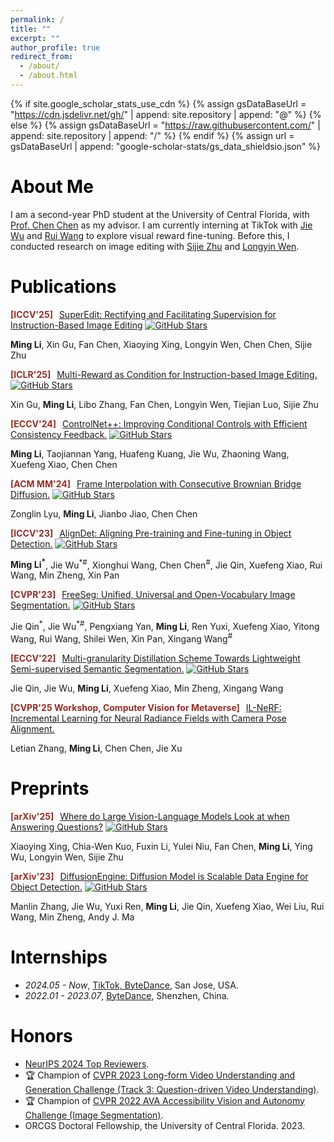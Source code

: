 ```yaml
---
permalink: /
title: ""
excerpt: ""
author_profile: true
redirect_from:
  - /about/
  - /about.html
---
```


{% if site.google_scholar_stats_use_cdn %}
{% assign gsDataBaseUrl = "https://cdn.jsdelivr.net/gh/" | append: site.repository | append: "@" %}
{% else %}
{% assign gsDataBaseUrl = "https://raw.githubusercontent.com/" | append: site.repository | append: "/" %}
{% endif %}
{% assign url = gsDataBaseUrl | append: "google-scholar-stats/gs_data_shieldsio.json" %}

# <font id="about-me" > <font color="#000000"> About Me </font>
I am a second-year PhD student at the University of Central Florida, with [Prof. Chen Chen](https://www.crcv.ucf.edu/chenchen/index.html) as my advisor. I am currently interning at TikTok with [Jie Wu](https://wujie1010.github.io/) and [Rui Wang](https://scholar.google.com/citations?user=nGki_EEAAAAJ&hl=zh-CN) to explore visual reward fine-tuning. Before this, I conducted research on image editing with [Sijie Zhu](https://jeff-zilence.github.io/) and [Longyin Wen](https://scholar.google.com/citations?user=PO9WFl0AAAAJ&hl=zh-CN).


# <font id="publications" ><font color="#000000"> Publications  </font>

<!-- SuperEdit -->
<div class="paper-box-text">
  <p>
    <strong><font color="#9C2C23"> [ICCV'25] &nbsp; </font></strong><a href="https://arxiv.org/abs/2505.02370">SuperEdit: Rectifying and Facilitating Supervision for Instruction-Based Image Editing</a>
    <a href="https://github.com/bytedance/SuperEdit"><img src="https://img.shields.io/github/stars/bytedance/SuperEdit?style=social" alt="GitHub Stars" /></a>
  </p>
  <p>
    <strong>Ming Li</strong>, Xin Gu, Fan Chen, Xiaoying Xing, Longyin Wen, Chen Chen, Sijie Zhu
  </p>
</div>

<!-- Multi-Reward -->
<div class="paper-box-text">
  <p>
    <strong><font color="#9C2C23"> [ICLR'25] &nbsp; </font></strong><a href="https://arxiv.org/abs/2411.04713">Multi-Reward as Condition for Instruction-based Image Editing.</a>
    <a href="https://github.com/bytedance/Multi-Reward-Editing"><img src="https://img.shields.io/github/stars/bytedance/Multi-Reward-Editing?style=social" alt="GitHub Stars" /></a>
  </p>
  <p>Xin Gu, <strong>Ming Li</strong>, Libo Zhang, Fan Chen, Longyin Wen, Tiejian Luo, Sijie Zhu</p>
</div>

<!-- ControlNet++ -->
<div class="paper-box-text">
  <p>
    <strong><font color="#9C2C23"> [ECCV'24] &nbsp; </font></strong><a href="https://arxiv.org/abs/2404.07987">ControlNet++: Improving Conditional Controls with Efficient Consistency Feedback.</a>
    <a href="https://github.com/liming-ai/ControlNet_Plus_Plus"><img src="https://img.shields.io/github/stars/liming-ai/ControlNet_Plus_Plus?style=social" alt="GitHub Stars" /></a>
  </p>
  <p><strong>Ming Li</strong>, Taojiannan Yang, Huafeng Kuang, Jie Wu, Zhaoning Wang, Xuefeng Xiao, Chen Chen</p>
</div>

<!-- Consecutive Brownian Bridge -->
<div class="paper-box-text">
  <p>
    <strong><font color="#9C2C23"> [ACM MM'24] &nbsp; </font></strong><a href="https://arxiv.org/abs/2405.05953">Frame Interpolation with Consecutive Brownian Bridge Diffusion.</a>
    <a href="https://github.com/ZonglinL/ConsecutiveBrownianBridge"><img src="https://img.shields.io/github/stars/ZonglinL/ConsecutiveBrownianBridge?style=social" alt="GitHub Stars" /></a>
  </p>
  <p>Zonglin Lyu, <strong>Ming Li</strong>, Jianbo Jiao, Chen Chen</p>
</div>


<!-- AlignDet -->
<div class="paper-box-text">
  <p>
    <strong><font color="#9C2C23"> [ICCV'23] &nbsp; </font></strong><a href="https://arxiv.org/abs/2307.11077">AlignDet: Aligning Pre-training and Fine-tuning in Object Detection.</a>
    <a href="https://github.com/liming-ai/AlignDet"><img src="https://img.shields.io/github/stars/liming-ai/AlignDet?style=social" alt="GitHub Stars" /></a>
  </p>
  <p><strong>Ming Li<sup>*</sup></strong>, Jie Wu<sup>*#</sup>, Xionghui Wang, Chen Chen<sup>#</sup>, Jie Qin, Xuefeng Xiao, Rui Wang, Min Zheng, Xin Pan</p>
</div>


<!-- FreeSeg -->
<div class="paper-box-text">
  <p>
    <strong><font color="#9C2C23"> [CVPR'23] &nbsp; </font></strong><a href="https://arxiv.org/abs/2303.17225">FreeSeg: Unified, Universal and Open-Vocabulary Image Segmentation.</a>
    <a href="https://github.com/bytedance/FreeSeg"><img src="https://img.shields.io/github/stars/bytedance/FreeSeg?style=social" alt="GitHub Stars" /></a>
  </p>
  <p>Jie Qin<sup>*</sup>, Jie Wu<sup>*#</sup>, Pengxiang Yan, <strong>Ming Li</strong>, Ren Yuxi, Xuefeng Xiao, Yitong Wang, Rui Wang, Shilei Wen, Xin Pan, Xingang Wang<sup>#</sup></p>
</div>


<!-- MGD -->
<div class="paper-box-text">
  <p>
    <strong><font color="#9C2C23"> [ECCV'22] &nbsp; </font></strong><a href="https://arxiv.org/abs/2303.17225">Multi-granularity Distillation Scheme Towards Lightweight Semi-supervised Semantic Segmentation.</a>
    <a href="https://github.com/JayQine/MGD-SSSS"><img src="https://img.shields.io/github/stars/JayQine/MGD-SSSS?style=social" alt="GitHub Stars" /></a>
  </p>
  <p>
    Jie Qin, Jie Wu, <strong>Ming Li</strong>, Xuefeng Xiao, Min Zheng, Xingang Wang
  </p>
</div>

<!-- IL-NeRF -->
<div class="paper-box-text">
  <p>
    <strong><font color="#9C2C23"> [CVPR'25 Workshop, Computer Vision for Metaverse] &nbsp; </font></strong>
    <a href="https://arxiv.org/abs/2309.03893">IL-NeRF: Incremental Learning for Neural Radiance Fields with Camera Pose Alignment.</a>
  </p>
  <p>
    Letian Zhang, <strong>Ming Li</strong>, Chen Chen, Jie Xu
  </p>
</div>


# <font id="preprints" ><font color="#000000"> Preprints  </font>

<!-- LVLM Interpretation -->
<div class="paper-box-text">
  <p>
    <strong><font color="#9C2C23"> [arXiv'25] &nbsp; </font></strong><a href="https://arxiv.org/abs/2411.04713">Where do Large Vision-Language Models Look at when Answering Questions?</a>
    <a href="https://github.com/bytedance/LVLM_Interpretation"><img src="https://img.shields.io/github/stars/bytedance/LVLM_Interpretation?style=social" alt="GitHub Stars" /></a>
  </p>
  <p>
    Xiaoying Xing, Chia-Wen Kuo, Fuxin Li, Yulei Niu, Fan Chen, <strong>Ming Li</strong>, Ying Wu, Longyin Wen, Sijie Zhu
  </p>
</div>

<!-- DiffusionEngine -->
<div class="paper-box-text">
  <p>
    <strong><font color="#9C2C23"> [arXiv'23] &nbsp; </font></strong>
    <a href="https://arxiv.org/abs/2309.03893">DiffusionEngine: Diffusion Model is Scalable Data Engine for Object Detection.</a>
    <a href="https://github.com/bytedance/DiffusionEngine"><img src="https://img.shields.io/github/stars/bytedance/DiffusionEngine?style=social" alt="GitHub Stars" /></a>
  </p>
  <p>
    Manlin Zhang, Jie Wu, Yuxi Ren, <strong>Ming Li</strong>, Jie Qin, Xuefeng Xiao, Wei Liu, Rui Wang, Min Zheng, Andy J. Ma
  </p>
</div>


# <font id="internships" ><font color="#000000"> Internships  </font>
- *2024.05 - Now*, [TikTok, ByteDance](https://www.tiktok.com/), San Jose, USA.
- *2022.01 - 2023.07*, [ByteDance](https://www.bytedance.com/en/), Shenzhen, China.

# <font id="honors" ><font color="#000000"> Honors </font>
- [NeurIPS 2024 Top Reviewers](https://neurips.cc/Conferences/2024/ProgramCommittee#top-reviewers).
- 🏆 Champion of [CVPR 2023 Long-form Video Understanding and Generation Challenge (Track 3: Question-driven Video Understanding)](https://sites.google.com/view/loveucvpr23/track3).
- 🏆 Champion of [CVPR 2022 AVA Accessibility Vision and Autonomy Challenge (Image Segmentation)](https://eval.ai/web/challenges/challenge-page/1690/leaderboard/4046).
- ORCGS Doctoral Fellowship, the University of Central Florida. 2023.

<!-- <h1 id="-educations--"><id="educations"> Educations  </font></h1>
<ul>
  <li><em>2023.09 - Now</em>, Ph.D., Computer Science, University of Central Florida.</li>
  <li><em>2020.09 - 2023.06</em>, Master, Computer Science, Xiamen University.</li>
  <li><em>2016.09 - 2020.06</em>, Bachelar, Software Engineering, Hainan University.</li>
</ul> -->

<!-- # 💬 Invited Talks
- *2021.06*, Lorem ipsum dolor sit amet, consectetur adipiscing elit. Vivamus ornare aliquet ipsum, ac tempus justo dapibus sit amet. 
- *2021.03*, Lorem ipsum dolor sit amet, consectetur adipiscing elit. Vivamus ornare aliquet ipsum, ac tempus justo dapibus sit amet.  \| [\[video\]](https://github.com/) -->
